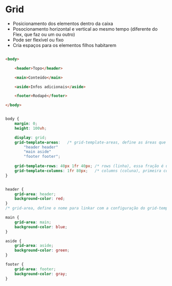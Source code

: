 # Grid

- Posicionamento dos elementos dentro da caixa
- Posocionamento horizontal e vertical ao mesmo tempo  (diferente do Flex, que faz ou um ou outro)
- Pode ser flexível ou fixo
- Cria espaços para os elementos filhos habitarem


```html

<body>

    <header>Topo</header>

    <main>Conteúdo</main>

    <aside>Infos adicionais</aside>

    <footer>Rodapé</footer>

</body>

```

```css

body {
    margin: 0;
    height: 100vh;

    display: grid;
    grid-template-areas:   /* grid-template-areas, define as áreas que serão definidas */
        "header header"
        "main aside"
        "footer footer";
    
    grid-template-rows: 40px 1fr 40px; /* rows (linha), essa fração é uma idéia flexível, preenche toda altura */
    grid-template-columns: 1fr 80px;   /* columns (coluna), primeira coluna fica flexível, segunda fica fixa 80px; */
}


header {
    grid-area: header;
    background-color: red;
}
/* grid-area, define o nome para linkar com a configuração do grid-template-areas */

main {
    grid-area: main;
    background-color: blue;
}

aside {
    grid-area: aside;
    background-color: green;
}

footer {
    grid-area: footer;
    background-color: gray;
}





```







